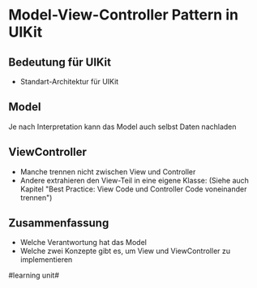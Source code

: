 # Model-View-Controller Pattern in UIKit

## Bedeutung für UIKit
- Standart-Architektur für UIKit

## Model
Je nach Interpretation kann das Model auch selbst Daten nachladen

## ViewController

- Manche trennen nicht zwischen View und Controller
- Andere extrahieren den View-Teil in eine eigene Klasse: (Siehe auch Kapitel "Best Practice: View Code und Controller Code voneinander trennen")


## Zusammenfassung
- Welche Verantwortung hat das Model
- Welche zwei Konzepte gibt es, um View und ViewController zu implementieren


#learning unit#